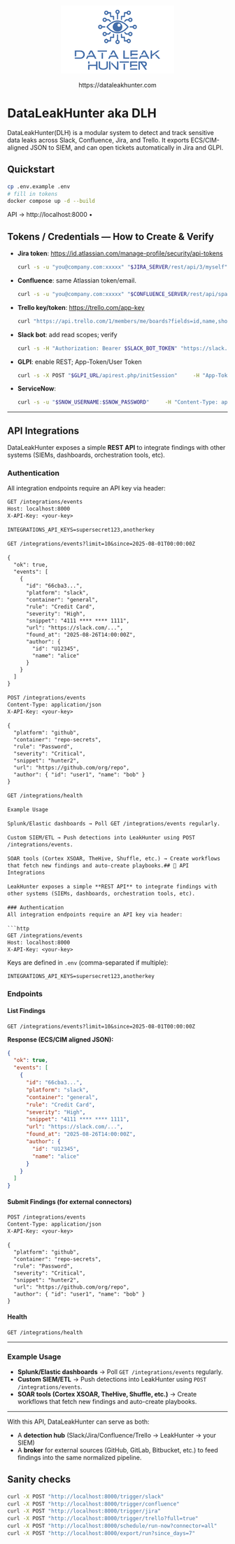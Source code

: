 <p align="center">
  <img src="assets/dlh-logo.png" alt="DataLeakHunter logo" width="260">
</p>

<p align="center">
https://dataleakhunter.com
</p>

# DataLeakHunter aka DLH

DataLeakHunter(DLH) is a modular system to detect and track sensitive data leaks across Slack, Confluence, Jira, and Trello. It exports ECS/CIM-aligned JSON to SIEM, and can open tickets automatically in Jira and GLPI.

## Quickstart

```bash
cp .env.example .env
# fill in tokens
docker compose up -d --build
```

API → http://localhost:8000 •

## Tokens / Credentials — How to Create & Verify

- **Jira token**: https://id.atlassian.com/manage-profile/security/api-tokens
  ```bash
  curl -s -u "you@company.com:xxxxx" "$JIRA_SERVER/rest/api/3/myself" | jq .
  ```
- **Confluence**: same Atlassian token/email.
  ```bash
  curl -s -u "you@company.com:xxxxx" "$CONFLUENCE_SERVER/rest/api/space?limit=1" | jq .
  ```
- **Trello key/token**: https://trello.com/app-key
  ```bash
  curl "https://api.trello.com/1/members/me/boards?fields=id,name,shortUrl&filter=open&key=$TRELLO_KEY&token=$TRELLO_TOKEN"
  ```
- **Slack bot**: add read scopes; verify
  ```bash
  curl -s -H "Authorization: Bearer $SLACK_BOT_TOKEN" "https://slack.com/api/conversations.list?types=public_channel,private_channel,im,mpim" | jq .
  ```
- **GLPI**: enable REST; App-Token/User Token
  ```bash
  curl -s -X POST "$GLPI_URL/apirest.php/initSession"     -H "App-Token: $GLPI_APP_TOKEN" -H "Content-Type: application/json"     -d '{"user_token":"'"$GLPI_USER_TOKEN"'"}'
  ```
- **ServiceNow**:
  ```bash
  curl -s -u "$SNOW_USERNAME:$SNOW_PASSWORD"     -H "Content-Type: application/json"     -d '{"short_description":"LeakHunter test","description":"hello"}'     "$SNOW_INSTANCE_URL/api/now/table/incident"
  ```


---

## API Integrations

DataLeakHunter exposes a simple **REST API** to integrate findings with other systems (SIEMs, dashboards, orchestration tools, etc).

### Authentication
All integration endpoints require an API key via header:

```http
GET /integrations/events
Host: localhost:8000
X-API-Key: <your-key>

INTEGRATIONS_API_KEYS=supersecret123,anotherkey

GET /integrations/events?limit=10&since=2025-08-01T00:00:00Z

{
  "ok": true,
  "events": [
    {
      "id": "66cba3...",
      "platform": "slack",
      "container": "general",
      "rule": "Credit Card",
      "severity": "High",
      "snippet": "4111 **** **** 1111",
      "url": "https://slack.com/...",
      "found_at": "2025-08-26T14:00:00Z",
      "author": {
        "id": "U12345",
        "name": "alice"
      }
    }
  ]
}

POST /integrations/events
Content-Type: application/json
X-API-Key: <your-key>

{
  "platform": "github",
  "container": "repo-secrets",
  "rule": "Password",
  "severity": "Critical",
  "snippet": "hunter2",
  "url": "https://github.com/org/repo",
  "author": { "id": "user1", "name": "bob" }
}

GET /integrations/health

Example Usage

Splunk/Elastic dashboards → Poll GET /integrations/events regularly.

Custom SIEM/ETL → Push detections into LeakHunter using POST /integrations/events.

SOAR tools (Cortex XSOAR, TheHive, Shuffle, etc.) → Create workflows that fetch new findings and auto-create playbooks.## 🔌 API Integrations

LeakHunter exposes a simple **REST API** to integrate findings with other systems (SIEMs, dashboards, orchestration tools, etc).

### Authentication
All integration endpoints require an API key via header:

```http
GET /integrations/events
Host: localhost:8000
X-API-Key: <your-key>
```

Keys are defined in `.env` (comma-separated if multiple):

```env
INTEGRATIONS_API_KEYS=supersecret123,anotherkey
```

### Endpoints

#### List Findings
```http
GET /integrations/events?limit=10&since=2025-08-01T00:00:00Z
```

**Response (ECS/CIM aligned JSON):**
```json
{
  "ok": true,
  "events": [
    {
      "id": "66cba3...",
      "platform": "slack",
      "container": "general",
      "rule": "Credit Card",
      "severity": "High",
      "snippet": "4111 **** **** 1111",
      "url": "https://slack.com/...",
      "found_at": "2025-08-26T14:00:00Z",
      "author": {
        "id": "U12345",
        "name": "alice"
      }
    }
  ]
}
```

#### Submit Findings (for external connectors)
```http
POST /integrations/events
Content-Type: application/json
X-API-Key: <your-key>

{
  "platform": "github",
  "container": "repo-secrets",
  "rule": "Password",
  "severity": "Critical",
  "snippet": "hunter2",
  "url": "https://github.com/org/repo",
  "author": { "id": "user1", "name": "bob" }
}
```

#### Health
```http
GET /integrations/health
```

---

### Example Usage

- **Splunk/Elastic dashboards** → Poll `GET /integrations/events` regularly.
- **Custom SIEM/ETL** → Push detections into LeakHunter using `POST /integrations/events`.
- **SOAR tools (Cortex XSOAR, TheHive, Shuffle, etc.)** → Create workflows that fetch new findings and auto-create playbooks.

---

With this API, DataLeakHunter can serve as both:
- A **detection hub** (Slack/Jira/Confluence/Trello → LeakHunter → your SIEM)
- A **broker** for external sources (GitHub, GitLab, Bitbucket, etc.) to feed findings into the same normalized pipeline.


## Sanity checks

```bash
curl -X POST "http://localhost:8000/trigger/slack"
curl -X POST "http://localhost:8000/trigger/confluence"
curl -X POST "http://localhost:8000/trigger/jira"
curl -X POST "http://localhost:8000/trigger/trello?full=true"
curl -X POST "http://localhost:8000/schedule/run-now?connector=all"
curl -X POST "http://localhost:8000/export/run?since_days=7"
```

